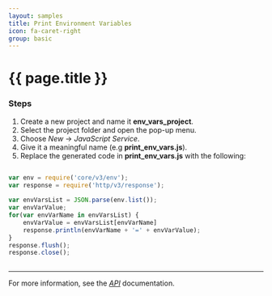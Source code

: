 ```yaml
---
layout: samples
title: Print Environment Variables
icon: fa-caret-right
group: basic
---
```


{{ page.title }}
===

### Steps


1. Create a new project and name it **env_vars_project**.
2. Select the project folder and open the pop-up menu.
3. Choose *New* -> *JavaScript Service*.
4. Give it a meaningful name (e.g **print_env_vars.js**).
5. Replace the generated code in **print_env_vars.js** with the following:

```javascript

var env = require('core/v3/env');
var response = require('http/v3/response');
	
var envVarsList = JSON.parse(env.list());
var envVarValue;
for(var envVarName in envVarsList) {
    envVarValue = envVarsList[envVarName]
	response.println(envVarName + '=' + envVarValue);
}	
response.flush();
response.close();
	
```

---

For more information, see the *[API](../api/)* documentation.
